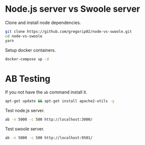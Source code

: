# Node.js server vs Swoole server

Clone and install node dependencies.

```bash
git clone https://github.com/gregorip02/node-vs-swoole.git
cd node-vs-swoole
yarn
```

Setup docker containers.

```bash
docker-compose up -d
```

# AB Testing

If you not have the `ab` command install it.

```bash
apt-get update && apt-get install apache2-utils -y
```

Test node.js server.

```bash
ab -n 5000 -c 500 http://localhost:3000/
```

Test swoole server.
```bash
ab -n 5000 -c 500 http://localhost:9501/
```

